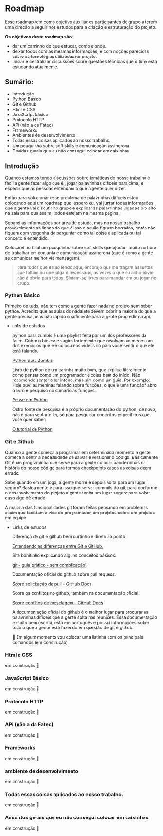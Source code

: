 # Roadmap

Esse roadmap tem como objetivo auxiliar os participantes do grupo a terem uma direção a seguir nos estudos para a criação e estruturação do projeto.

**Os objetivos deste roadmap são:**

- dar um caminho do que estudar, como e onde.
- deixar todos com as mesmas informações, e com noções parecidas sobre as tecnologias utilizadas no projeto.
- Iniciar e centralizar discussões sobre questões técnicas que o time está estudando atualmente.

## Sumário:

- Introdução
- Python Básico
- GIt e Github
- Html e CSS
- JavaScript básico
- Protocolo HTTP
- APi (não a da Fatec)
- Frameworks
- Ambientes de desenvolvimento
- Todas essas coisas aplicados ao nosso trabalho.
- Um pouquinho sobre soft skills e comunicação assíncrona
- Dúvidas gerais que eu não consegui colocar em caixinhas

## **Introdução**

Quando estamos tendo discussões sobre temáticas do nosso trabalho é fácil a gente fazer algo que é , jogar palavrinhas difíceis para cima, e esperar que as pessoas entendam o que a gente quer dizer. 

Então para solucionar esse problema de palavrinhas difíceis estou colocando aqui um roadmap que, espero eu, vai juntar todas informações que a gente vai discutir no grupo e explicar as palavrinhas jogadas pro alto na sala para que assim, todos estejam na mesma página. 

Separei as informações por área de estudo, mas no nosso trabalho provavelmente as linhas do que é isso e aquilo fiquem borradas, então não fiquem com vergonha de perguntar como tal coisa é aplicada ou tal conceito é entendido.

Colocarei no final um pouquinho sobre soft skills que ajudam muito na hora de trabalhar em conjunta e comunicação assíncrona (que é como a gente se comunicar melhor via mensagem).

> para todos que estão lendo aqui, encorajo que me tragam assuntos que faltam ou que julgam necessário, as vezes o que eu acho óbvio não é óbvio para todos. Sintam-se livres para mandar dm ou jogar no grupo.
> 

### Python Básico

Primeiro de tudo, não tem como a gente fazer nada no projeto sem saber python. Acredito que as aulas do nadalete devem cobrir a maioria do que a gente precisa, mas não rápido o suficiente para a gente progredir na api.

- links de estudos
    
    python para zumbis é uma playlist feita por um dos professores da fatec. Cobre o básico e sugiro fortemente que resolvam ao menos um dos exercícios que ele coloca nos vídeos só para você sentir o que ele está falando.
    
    [Python para Zumbis](https://www.youtube.com/playlist?list=PLUukMN0DTKCtbzhbYe2jdF4cr8MOWClXc)
    
    Livro de python de um carinha muito bom, que explica literalmente como pensar como um programador e coisa bem do início. Não recomendo sentar e ler inteiro, mas sim como um guia. Por exemplo: Hoje ouvi as meninas falando sobre funções, o que é uma função? abro o livro e pesquiso no sumário as funções.
    
    [Pense em Python](https://penseallen.github.io/PensePython2e/)
    
    Outra fonte de pesquisa é a próprio documentação do python, de novo, não é para sentar e ler, só para pesquisar conceitos específicos que você quer saber:
    
    [O tutorial de Python](https://docs.python.org/pt-br/3/tutorial/)
    

### Git e Github

Quando a gente começa a programar em determinado momento a gente começa a sentir a necessidade de salvar e versionar o código. Basicamente Git é um programinha que serve para a gente colocar bandeirinhas na história do nosso código para termos checkpoints casos as coisas deem errado. 

Sabe quando em um jogo, a gente morre e depois volta para um lugar seguro? Basicamente é para isso que server commits do git, para conforme o desenvolvimento do projeto a gente tenha um lugar seguro para voltar caso algo dê errado. 

A maioria das funcionalidades git foram feitas pensando em problemas assim que facilitam a vida do programador, em projetos solo e em projetos em equipe. 

- Links de estudos
    
    Diferença de git e github bem curtinho e direto ao ponto:
    
    [Entendendo as diferenças entre Git e GitHub.](https://www.dio.me/articles/entendendo-as-diferencas-entre-git-e-github)
    
    Site bonitinho explicando alguns conceitos básicos:
    
    [git - guia prático - sem complicação!](http://rogerdudler.github.io/git-guide/index.pt_BR.html)
    
    Documentação oficial do github sobre pull requess:
    
    [Sobre solicitação de pull - GitHub Docs](https://docs.github.com/pt/pull-requests/collaborating-with-pull-requests/proposing-changes-to-your-work-with-pull-requests/about-pull-requests)
    
    Sobre os conflitos no github, também na documentação oficial:
    
    [Sobre conflitos de mesclagem - GitHub Docs](https://docs.github.com/pt/pull-requests/collaborating-with-pull-requests/addressing-merge-conflicts/about-merge-conflicts)
    
    A documentação oficial do github é o melhor lugar para procurar as palavrinhas dificeis que a gente solta nas reuniões. Essa documentação é muito bem escrita, está em português e possui informações sobre tudo o que a gente está fazendo em questão de git e github.
    
    <aside>
    🚧 Em algum momento vou colocar uma listinha com os principais comandos (em construção)
    
    </aside>
    

### **Html e CSS**

em construção 🚧

### JavaScript Básico

em construção 🚧

### Protocolo HTTP

em construção 🚧

### APi (não a da Fatec)

em construção 🚧

### Frameworks

em construção 🚧

### ambiente de desenvolvimento

em construção 🚧

### Todas essas coisas aplicados ao nosso trabalho.

em construção 🚧

### Assuntos gerais que eu não consegui colocar em caixinhas

em construção 🚧